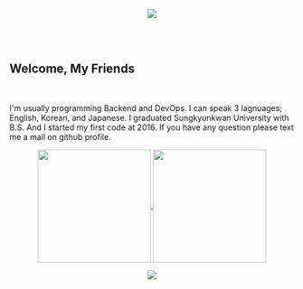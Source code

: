 

<div align=center>
  
  ![](https://capsule-render.vercel.app/api?type=waving&color=4FC08D&width=80%&height=250&section=header&text=Kani%20Kim&fontSize=60)
  
  <br>
  <br>
</div>

<div>
  <h2 class=myftwclass>
    Welcome, My Friends
  </h2>
  <br>
  <p>
   I'm usually programming Backend and DevOps. I can speak 3 lagnuages; English, Korean, and Japanese. I graduated Sungkyunkwan University with B.S. And I started my first code at 2016. If you have any question please text me a mail on github profile.
  </p>
</div>
<div align="center">
  <a href="https://github.com/kanikim/github-readme-stats">
    <img height=200 align="center" src="https://github-readme-stats.vercel.app/api/top-langs/?username=kanikim&layout=donut">
  </a>
  <a href="https://github.com/kanikim/github-readme-stats">
    <img height=200 align="center" src="https://github-readme-stats.vercel.app/api?username=kanikim">
  </a>
</div>

<div align=center>

  ![](https://capsule-render.vercel.app/api?type=waving&color=4FC08D&width=80%&height=100&section=footer)


</div>

